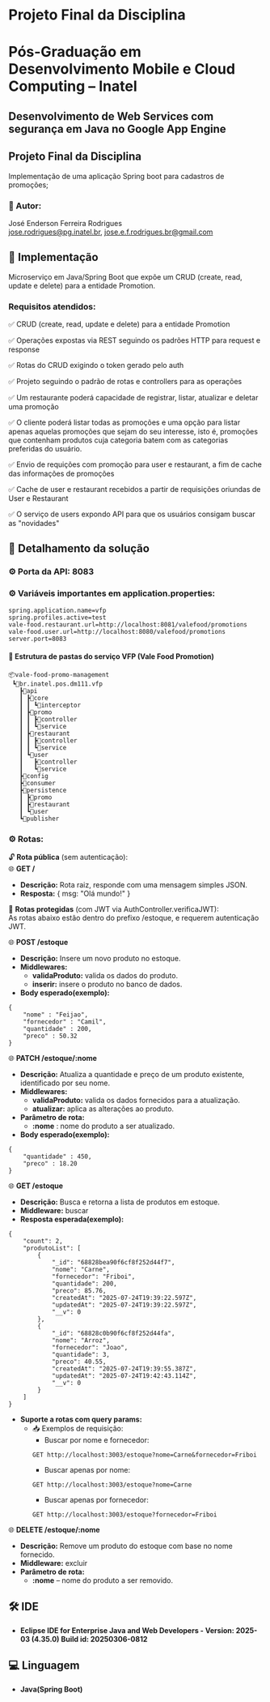 # Projeto Final da Disciplina

# Pós-Graduação em Desenvolvimento Mobile e Cloud Computing – Inatel
## Desenvolvimento de Web Services com segurança em Java no Google App Engine

## Projeto Final da Disciplina
Implementação de uma aplicação Spring boot para cadastros de promoções;

### 👤 Autor: 
José Enderson Ferreira Rodrigues   
jose.rodrigues@pg.inatel.br, jose.e.f.rodrigues.br@gmail.com

## 📌 Implementação
Microserviço em Java/Spring Boot que expõe um CRUD (create, read, update e delete) para a entidade Promotion.

### Requisitos atendidos:
✅ CRUD (create, read, update e delete) para a entidade Promotion

✅ Operações expostas via REST seguindo os padrões HTTP para request e response

✅ Rotas do CRUD exigindo o token gerado pelo auth

✅ Projeto seguindo o padrão de rotas e controllers para as operações

✅ Um restaurante poderá capacidade de registrar, listar, atualizar e deletar uma promoção

✅ O cliente poderá listar todas as promoções e uma opção para listar apenas aquelas promoções que sejam do seu interesse, isto é, promoções que contenham produtos cuja categoria
batem com as categorias preferidas do usuário.

✅ Envio de requições com promoção para user e restaurant, a fim de cache das informações de promoções

✅ Cache de user e restaurant recebidos a partir de requisições oriundas de User e Restaurant 

✅ O serviço de users expondo API para que os usuários consigam buscar as "novidades"

## 📌 Detalhamento da solução

### ⚙️ Porta da API: 8083

### ⚙️ Variáveis importantes em application.properties:
```
spring.application.name=vfp
spring.profiles.active=test
vale-food.restaurant.url=http://localhost:8081/valefood/promotions
vale-food.user.url=http://localhost:8080/valefood/promotions
server.port=8083
```

#### 📂 Estrutura de pastas do serviço VFP (Vale Food Promotion)
```
📦vale-food-promo-management
 ┗📂br.inatel.pos.dm111.vfp
   ┣📂api                          
   ┃ ┣📂core                      
   ┃ ┃ ┗📂interceptor              
   ┃ ┣📂promo          
   ┃ ┃ ┣📂controller
   ┃ ┃ ┗📂service 
   ┃ ┣📂restaurant         
   ┃ ┃ ┣📂controller
   ┃ ┃ ┗📂service 
   ┃ ┗📂user       
   ┃   ┣📂controller
   ┃   ┗📂service 
   ┣📂config             		 
   ┣📂consumer
   ┣📂persistence                      
   ┃ ┣📂promo          
   ┃ ┣📂restaurant          
   ┃ ┗📂user       
   ┗📂publisher           	 

```


### ⚙️ Rotas:
🔓 **Rota pública** (sem autenticação):  
🌐 **GET /**  
* **Descrição:** Rota raiz, responde com uma mensagem simples JSON.  
* **Resposta:** { msg: "Olá mundo!" }  

🔐 **Rotas protegidas** (com JWT via AuthController.verificaJWT):  
As rotas abaixo estão dentro do prefixo /estoque, e requerem autenticação JWT.  

🌐 **POST /estoque**  
* **Descrição:** Insere um novo produto no estoque.  
* **Middlewares:**
  * **validaProduto:** valida os dados do produto.
  * **inserir:** insere o produto no banco de dados.
* **Body esperado(exemplo):**
```
{
    "nome" : "Feijao",
    "fornecedor" : "Camil",
    "quantidade" : 200,
    "preco" : 50.32
}
```

🌐 **PATCH /estoque/:nome**  
* **Descrição:** Atualiza a quantidade e preço de um produto existente, identificado por seu nome.
* **Middlewares:**  
  * **validaProduto:** valida os dados fornecidos para a atualização.
  * **atualizar:** aplica as alterações ao produto.
* **Parâmetro de rota:**  
  * **:nome** : nome do produto a ser atualizado.  
* **Body esperado(exemplo):**
```
{
    "quantidade" : 450,
    "preco" : 18.20
}
```

🌐 **GET /estoque**
* **Descrição:** Busca e retorna a lista de produtos em estoque.
* **Middleware:** buscar
* **Resposta esperada(exemplo):**
```
{
    "count": 2,
    "produtoList": [
        {
            "_id": "68828bea90f6cf8f252d44f7",
            "nome": "Carne",
            "fornecedor": "Friboi",
            "quantidade": 200,
            "preco": 85.76,
            "createdAt": "2025-07-24T19:39:22.597Z",
            "updatedAt": "2025-07-24T19:39:22.597Z",
            "__v": 0
        },
        {
            "_id": "68828c0b90f6cf8f252d44fa",
            "nome": "Arroz",
            "fornecedor": "Joao",
            "quantidade": 3,
            "preco": 40.55,
            "createdAt": "2025-07-24T19:39:55.387Z",
            "updatedAt": "2025-07-24T19:42:43.114Z",
            "__v": 0
        }
    ]
}
```

* **Suporte a rotas com query params:**
  * 📥 Exemplos de requisição:
    * Buscar por nome e fornecedor:
    ```
    GET http://localhost:3003/estoque?nome=Carne&fornecedor=Friboi
    ```
    * Buscar apenas por nome:
    ```
    GET http://localhost:3003/estoque?nome=Carne
    ```
    * Buscar apenas por fornecedor:
    ```
    GET http://localhost:3003/estoque?fornecedor=Friboi
    ```
    
🌐 **DELETE /estoque/:nome**
* **Descrição:** Remove um produto do estoque com base no nome fornecido.
* **Middleware:** excluir
* **Parâmetro de rota:**
  * **:nome** – nome do produto a ser removido.        

## 🛠️ IDE
- **Eclipse IDE for Enterprise Java and Web Developers - Version: 2025-03 (4.35.0) Build id: 20250306-0812**

## 💻 Linguagem
- **Java(Spring Boot)**
